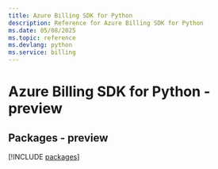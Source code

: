 ```yaml
---
title: Azure Billing SDK for Python
description: Reference for Azure Billing SDK for Python
ms.date: 05/08/2025
ms.topic: reference
ms.devlang: python
ms.service: billing
---
```

# Azure Billing SDK for Python - preview
## Packages - preview
[!INCLUDE [packages](billing-index.md)]
